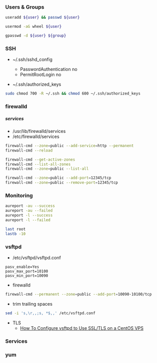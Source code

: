 
### Users & Groups
```bash
useradd ${user} && passwd ${user}

usermod -aG wheel ${user}

gpasswd -d ${user} ${group}
```

### SSH
- ~/.ssh/sshd_config
	- PasswordAuthentication no
	- PermitRootLogin no
	
- ~/.ssh/authorized_keys

```bash
sudo chmod 700 -R ~/.ssh && chmod 600 ~/.ssh/authorized_keys
```

### firewalld

##### services
- /usr/lib/firewalld/services
- /etc/firewalld/services

```bash
firewall-cmd --zone=public --add-service=http --permanent
firewall-cmd --reload

firewall-cmd --get-active-zones
firewall-cmd --list-all-zones
firewall-cmd --zone=public --list-all

firewall-cmd --zone=public --add-port=12345/tcp
firewall-cmd --zone=public --remove-port=12345/tcp
```


### Monitoring

```bash
aureport -au --success
aureport -au --failed
aureport -l --success
aureport -l --failed

last root
lastb -10
```

### vsftpd
- /etc/vsftpd/vsftpd.conf
```
pasv_enable=Yes
pasv_max_port=10100
pasv_min_port=10090
```
- firewalld
```bash
firewall-cmd --permanent --zone=public --add-port=10090-10100/tcp
```
- trim trailing spaces 
```bash
sed -i 's,\r,,;s, *$,,' /etc/vsftpd.conf
```
- TLS
	- [How To Configure vsftpd to Use SSL/TLS on a CentOS VPS](https://www.digitalocean.com/community/tutorials/how-to-configure-vsftpd-to-use-ssl-tls-on-a-centos-vps)

### Services

### yum



